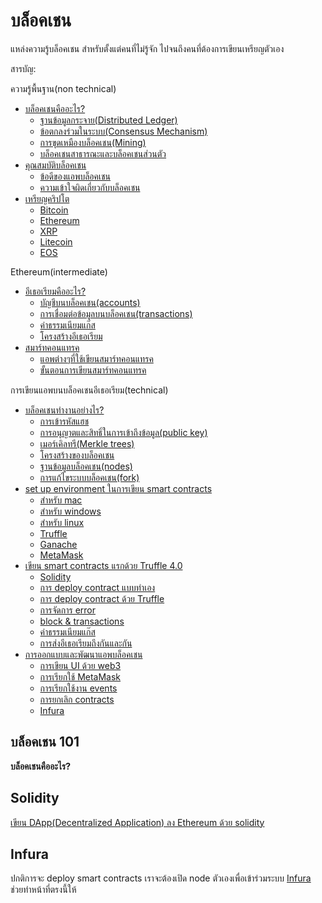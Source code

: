 # บล็อคเชน
แหล่งความรู้บล็อคเชน สำหรับตั้งแต่คนที่ไม่รู้จัก ไปจนถึงคนที่ต้องการเขียนเหรียญตัวเอง

สารบัญ:

ความรู้พื้นฐาน(non technical)

- [บล็อคเชนคืออะไร?](#บล็อคเชนคืออะไร?)
    - [ฐานข้อมูลกระจาย(Distributed Ledger)](#ฐานข้อมูลกระจาย`(Distributed-Ledger`))
    - [ข้อตกลงร่วมในระบบ(Consensus Mechanism)](#ข้อตกลงร่วมในระบบ)
    - [การขุดเหมืองบล็อคเชน(Mining)](#การขุดเหมืองบล็อคเชน)
    - [บล็อคเชนสาธารณะและบล็อคเชนส่วนตัว](#บล็อคเชนสาธารณะและบล็อคเชนส่วนตัว)
- [คุณสมบัติบล็อคเชน](#คุณสมบัติบล็อคเชน)
    - [ข้อดีของแอพบล็อคเชน](#ข้อดีของแอพบล็อคเชน)
    - [ความเข้าใจผิดเกี่ยวกับบล็อคเชน](#ความเข้าใจผิดเกี่ยวกับบล็อคเชน)
- [เหรียญคริปโต](#เหรียญคริปโต)
    - [Bitcoin](#Bitcoin)
    - [Ethereum](#Ethereum)
    - [XRP](#XRP)
    - [Litecoin](#Litecoin)
    - [EOS](#EOS)

Ethereum(intermediate)

- [อีเธอเรียมคืออะไร?](#อีเธอเรียมคืออะไร?)
    - [บัญชีบนบล็อคเชน(accounts)](#บัญชีบนบล็อคเชน)
    - [การเชื่อมต่อข้อมูลบนบล็อคเชน(transactions)](#การเชื่อมต่อข้อมูลบนบล็อคเชน`(transactions`))
    - [ค่าธรรมเนียมแก๊ส](#ค่าธรรมเนียมแก๊ส)
    - [โครงสร้างอีเธอเรียม](#โครงสร้างอีเธอเรียม)
- [สมาร์ทคอนแทรค](#สมาร์ทคอนแทรค)
    - [แอพต่างๆที่ใช้เขียนสมาร์ทคอนแทรค](#แอพต่างๆที่ใช้เขียนสมาร์ทคอนแทรค)
    - [ขั้นตอนการเขียนสมาร์ทคอนแทรค](#ขั้นตอนการเขียนสมาร์ทคอนแทรค)
    
การเขียนแอพบนบล็อคเชนอีเธอเรียม(technical)

- [บล็อคเชนทำงานอย่างไร?](#บล็อคเชนทำงานอย่างไร?)
    - [การเข้ารหัสแฮช](#การเข้ารหัสแฮช)
    - [การอนุญาตและสิทธิ์ในการเข้าถึงข้อมูล(public key)](#การอนุญาตและสิทธิ์ในการเข้าถึงข้อมูล`(public-key`))
    - [เมอร์เคิลทรี(Merkle trees)](#เมอร์เคิลทรี`(Merkle-trees`))
    - [โครงสร้างของบล็อคเชน](#โครงสร้างของบล็อคเชน)
    - [ฐานข้อมูลบล็อคเชน(nodes)](#ฐานข้อมูลบล็อคเชน`(nodes`))
    - [การแก้ไขระบบบล็อคเชน(fork)](#การแก้ไขระบบบล็อคเชน`(fork`))
- [set up environment ในการเขียน smart contracts](#set-up-environment-ในการเขียน-smart-contracts)
    - [สำหรับ mac](#สำหรับ-mac)
    - [สำหรับ windows](#สำหรับ-windows)
    - [สำหรับ linux](#สำหรับ-linux)
    - [Truffle](#Truffle)
    - [Ganache](#Ganache)
    - [MetaMask](#MetaMask)
- [เขียน smart contracts แรกด้วย Truffle 4.0](#เขียน-smart-contracts-แรกด้วย-Truffle-4.0)
    - [Solidity](#Solidity)
    - [การ deploy contract แบบทำเอง](#การ-deploy-contract-แบบทำเอง)
    - [การ deploy contract ด้วย Truffle](#การ-deploy-contract-ด้วย-Truffle)
    - [การจัดการ error](#การจัดการ-error)
    - [block & transactions](#block-&-transactions)
    - [ค่าธรรมเนียมแก๊ส](#ค่าธรรมเนียมแก๊ส)
    - [การส่งอีเธอเรียมถึงกันและกัน](#การส่งอีเธอเรียมถึงกันและกัน)
- [การออกแบบและพัฒนาแอพบล็อคเชน](#การออกแบบและพัฒนาแอพบล็อคเชน)
    - [การเขียน UI ด้วย web3](#การเขียน-UI-ด้วย-web3)
    - [การเรียกใช้ MetaMask](#การเรียกใช้-MetaMask)
    - [การเรียกใช้งาน events](#การเรียกใช้งาน-events)
    - [การยกเลิก contracts](#การยกเลิก-contracts)
    - [Infura](#Infura)
    


## บล็อคเชน 101
**บล็อคเชนคืออะไร?**

## Solidity
[เขียน DApp(Decentralized Application) ลง Ethereum ด้วย solidity](https://cryptozombies.io/)

## Infura
ปกติการจะ deploy smart contracts เราจะต้องเปิด node ตัวเองเพื่อเข้าร่วมระบบ [Infura](https://infura.io/) ช่วยทำหน้าที่ตรงนี้ให้
